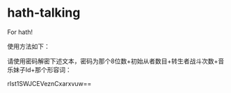 # hath-talking
For hath!

使用方法如下：

请使用密码解密下述文本，密码为那个8位数+初始从者数目+转生者战斗次数+音乐妹子Id+那个形容词：

rIst1SWJCEVeznCxarxvuw==



